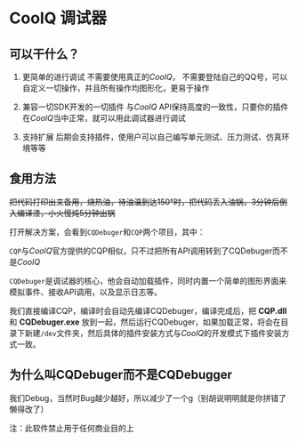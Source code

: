 # CoolQ 调试器
## 可以干什么？
1. 更简单的进行调试
不需要使用真正的*CoolQ*， 不需要登陆自己的QQ号，可以自定义一切操作，并且所有操作均图形化，更易于操作

1. 兼容一切SDK开发的一切插件
与*CoolQ* API保持高度的一致性，只要你的插件在*CoolQ*当中正常，就可以用此调试器进行调试

1. 支持扩展
后期会支持插件，使用户可以自己编写单元测试、压力测试、仿真环境等等

## 食用方法
~~把代码打印出来备用，烧热油，待油温到达150°时，把代码丢入油锅，3分钟后倒入编译漆，小火慢炖5分钟出锅~~

打开解决方案，会看到`CQDebuger`和`CQP`两个项目，其中：

`CQP`与*CoolQ*官方提供的CQP相似，只不过把所有API调用转到了CQDebuger而不是*CoolQ*

`CQDebuger`是调试器的核心，他会自动加载插件，同时内置一个简单的图形界面来模拟事件、接收API调用，以及显示日志等。

我们直接编译CQP，编译时会自动先编译CQDebuger，编译完成后，把 **CQP.dll** 和 **CQDebuger.exe** 放到一起，然后运行CQDebuger，如果加载正常，将会在目录下新建`/dev`文件夹，然后具体的插件安装方式与*CoolQ*的开发模式下插件安装方式一致。

## 为什么叫CQDebuger而不是CQDebugger
我们Debug，当然时Bug越少越好，所以减少了一个g（别胡说明明就是你拼错了懒得改了）


注：此软件禁止用于任何商业目的上